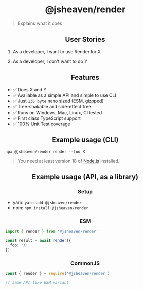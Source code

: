 <h1 align="center">@jsheaven/render</h1>

> Explains what it does

<h2 align="center">User Stories</h2>

1. As a developer, I want to use Render for X

2. As a developer, I don't want to do Y

<h2 align="center">Features</h2>

- ✅ Does X and Y
- ✅ Available as a simple API and simple to use CLI
- ✅ Just `136 byte` nano sized (ESM, gizpped)
- ✅ Tree-shakable and side-effect free
- ✅ Runs on Windows, Mac, Linux, CI tested
- ✅ First class TypeScript support
- ✅ 100% Unit Test coverage

<h2 align="center">Example usage (CLI)</h2>

`npx @jsheaven/render render --foo X`

> You need at least version 18 of [Node.js](https://www.nodejs.org) installed.

<h2 align="center">Example usage (API, as a library)</h2>

<h3 align="center">Setup</h3>

- yarn: `yarn add @jsheaven/render`
- npm: `npm install @jsheaven/render`

<h3 align="center">ESM</h3>

```ts
import { render } from '@jsheaven/render'

const result = await render({
  foo: 'X',
})
```

<h3 align="center">CommonJS</h3>

```ts
const { render } = require('@jsheaven/render')

// same API like ESM variant
```
